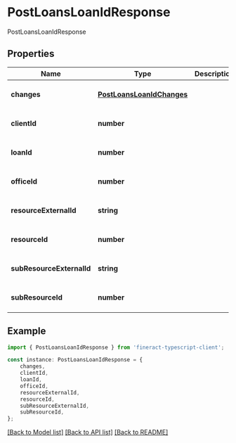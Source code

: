 # PostLoansLoanIdResponse

PostLoansLoanIdResponse

## Properties

Name | Type | Description | Notes
------------ | ------------- | ------------- | -------------
**changes** | [**PostLoansLoanIdChanges**](PostLoansLoanIdChanges.md) |  | [optional] [default to undefined]
**clientId** | **number** |  | [optional] [default to undefined]
**loanId** | **number** |  | [optional] [default to undefined]
**officeId** | **number** |  | [optional] [default to undefined]
**resourceExternalId** | **string** |  | [optional] [default to undefined]
**resourceId** | **number** |  | [optional] [default to undefined]
**subResourceExternalId** | **string** |  | [optional] [default to undefined]
**subResourceId** | **number** |  | [optional] [default to undefined]

## Example

```typescript
import { PostLoansLoanIdResponse } from 'fineract-typescript-client';

const instance: PostLoansLoanIdResponse = {
    changes,
    clientId,
    loanId,
    officeId,
    resourceExternalId,
    resourceId,
    subResourceExternalId,
    subResourceId,
};
```

[[Back to Model list]](../README.md#documentation-for-models) [[Back to API list]](../README.md#documentation-for-api-endpoints) [[Back to README]](../README.md)
